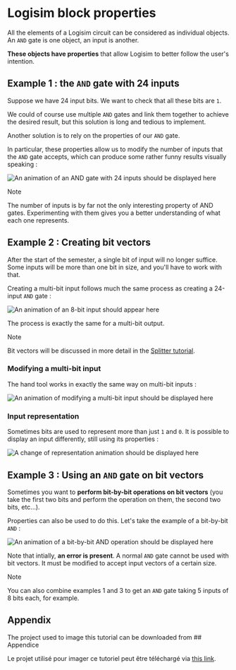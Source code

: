 # Logisim block properties

All the elements of a Logisim circuit can be considered as individual objects. An `AND` gate is one object, an input is another.

**These objects have properties** that allow Logisim to better follow the user's intention.

## Example 1 : the `AND` gate with 24 inputs

Suppose we have 24 input bits. We want to check that all these bits are `1`.

We could of course use multiple `AND` gates and link them together to achieve the desired result, but this solution is long and tedious to implement.

Another solution is to rely on the properties of our `AND` gate.

In particular, these properties allow us to modify the number of inputs that the `AND` gate accepts, which can produce some rather funny results visually speaking :

![`An animation of an AND gate with 24 inputs should be displayed here`](/logisim/images/logisim-properties-and-24-inputs.gif)

> [!NOTE]
> The number of inputs is by far not the only interesting property of AND gates. Experimenting with them gives you a better understanding of what each one represents.

## Example 2 : Creating bit vectors

After the start of the semester, a single bit of input will no longer suffice. Some inputs will be more than one bit in size, and you'll have to work with that.

Creating a multi-bit input follows much the same process as creating a 24-input `AND` gate :

![`An animation of an 8-bit input should appear here`](/logisim/images/logisim-properties-8-bits-input.gif)

The process is exactly the same for a multi-bit output.

> [!NOTE]
> Bit vectors will be discussed in more detail in the [Splitter tutorial](splitter).

### Modifying a multi-bit input

The hand tool works in exactly the same way on multi-bit inputs :

![`An animation of modifying a multi-bit input should be displayed here`](/logisim/images/logisim-properties-hand-multibit-inputs.gif)

### Input representation

Sometimes bits are used to represent more than just `1` and `0`. It is possible to display an input differently, still using its properties :

![`A change of representation animation should be displayed here`](/logisim/images/logisim-properties-bits-representations.gif)

## Example 3 : Using an `AND` gate on bit vectors

Sometimes you want to **perform bit-by-bit operations on bit vectors** (you take the first two bits and perform the operation on them, the second two bits, etc...).

Properties can also be used to do this. Let's take the example of a bit-by-bit `AND` :

![`An animation of a bit-by-bit AND operation should be displayed here`](/logisim/images/logisim-properties-bit-by-bit-operations.gif)

Note that intially, **an error is present**. A normal `AND` gate cannot be used with bit vectors. It must be modified to accept input vectors of a certain size.

> [!NOTE]
> You can also combine examples 1 and 3 to get an `AND` gate taking 5 inputs of 8 bits each, for example.

## Appendix

The project used to image this tutorial can be downloaded from ## Appendice

Le projet utilisé pour imager ce tutoriel peut être téléchargé via <a href="/logisim/projects/logisim_blocks_use_object_properties.circ" download="logisim_blocks_use_object_properties.circ">this link</a>.